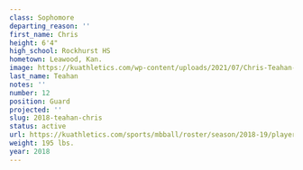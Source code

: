 ```yaml
---
class: Sophomore
departing_reason: ''
first_name: Chris
height: 6'4"
high_school: Rockhurst HS
hometown: Leawood, Kan.
image: https://kuathletics.com/wp-content/uploads/2021/07/Chris-Teahan-12-600x500.jpg
last_name: Teahan
notes: ''
number: 12
position: Guard
projected: ''
slug: 2018-teahan-chris
status: active
url: https://kuathletics.com/sports/mbball/roster/season/2018-19/player/chris-teahan/
weight: 195 lbs.
year: 2018
---
```

